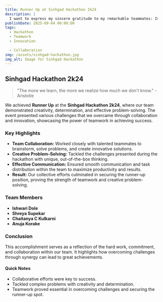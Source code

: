 ```yaml
---
title: Runner Up at Sinhgad Hackathon 2k24
description: |
  I want to express my sincere gratitude to my remarkable teammates: Ishwari Dole, Shreya Supekar, Chaitanya C Kulkarni, Anuja Korake. Our collaborative journey was marked by challenges that we tackled with creativity and determination. From the initial brainstorming sessions to effective problem-solving, every phase demonstrated our unwavering commitment and innovative spirit.
publishDate: 2025-09-04 00:00:00
tags:
  - Hackathon
  - Teamwork
  - Innovation
  
  - Collaboration
img: /assets/sinhgad-hackathon.jpg
img_alt: Image for Sinhgad Hackathon
---
```


## Sinhgad Hackathon 2k24

> "The more we learn, the more we realize how much we don't know." - Aristotle

We achieved **Runner Up** at the **Sinhgad Hackathon 2k24**, where our team demonstrated creativity, determination, and effective problem-solving. The event presented various challenges that we overcame through collaboration and innovation, showcasing the power of teamwork in achieving success.

### Key Highlights

- **Team Collaboration:** Worked closely with talented teammates to brainstorm, solve problems, and create innovative solutions.
- **Creative Problem-Solving:** Tackled the challenges presented during the hackathon with unique, out-of-the-box thinking.
- **Effective Communication:** Ensured smooth communication and task distribution within the team to maximize productivity and results.
- **Result:** Our collective efforts culminated in securing the runner-up position, proving the strength of teamwork and creative problem-solving.

### Team Members

- **Ishwari Dole**
- **Shreya Supekar**
- **Chaitanya C Kulkarni**
- **Anuja Korake**

### Conclusion

This accomplishment serves as a reflection of the hard work, commitment, and collaboration within our team. It highlights how overcoming challenges through synergy can lead to great achievements.

#### Quick Notes

- Collaborative efforts were key to success.
- Tackled complex problems with creativity and determination.
- Teamwork proved essential in overcoming challenges and securing the runner-up spot.
